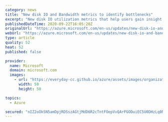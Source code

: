 ```yaml
---
category: news
title: "New disk IO and Bandwidth metrics to identify bottlenecks"
excerpt: "New disk IO utilization metrics that help users gain insight into their disk IO and bandwidth bottlenecks have been released. These metrics simplify identifying resources that are limiting application s performance. Now with a couple of metric views, users can make informed decisions on how to upgrade"
publishedDateTime: 2020-09-22T16:05:20Z
originalUrl: "https://azure.microsoft.com/en-us/updates/new-disk-io-and-bandwidth-metrics-to-identify-bottlenecks/"
webUrl: "https://azure.microsoft.com/en-us/updates/new-disk-io-and-bandwidth-metrics-to-identify-bottlenecks/"
type: article
quality: 52
heat: 52
published: false

provider:
  name: Microsoft
  domain: microsoft.com
  images:
    - url: "https://everyday-cc.github.io/azure/assets/images/organizations/microsoft.com-50x50.jpg"
      width: 50
      height: 50

topics:
  - Azure

secured: "nIZ2oOkSN5amDpjRDSszAGtjMdD6R2cTntFOepVvQArFGODuiEC5U0DHzLq0NSk584KMqzB695wcyrZiKARAiTzzgIwkMQ6ripKyhv/thk6hYUPvnG/1/8irREldSGqBn5FFkHky+UZLncbHott1BHsRRL6NNYOzyyyZvj6DlssJfuBdEhlvfy9gD3bcln82oESSMb0Vm0e0XkdrIWGOv2DoMVf/KeDtQhlttAtJvYIbKjLADaHSDWh98u2H1pUUuI3/9hui3Wsgav1WxoRV/C8TWfZXSfjTgHCnJwYnQ6QC+QjP0v3fGcVjFE13Ui8etfNP/QIs5ITotrWHNvNof1is5XeCYTL0u+gcVuyRKEQ=;xIq2IMaAsijiMp03vZoZBA=="
---
```


